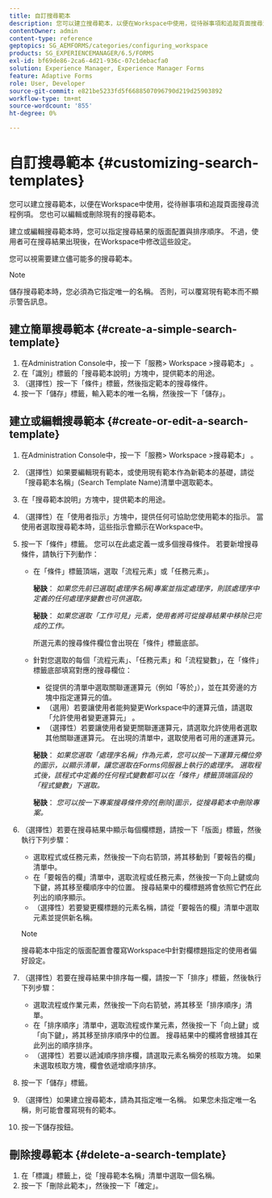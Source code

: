```yaml
---
title: 自訂搜尋範本
description: 您可以建立搜尋範本，以便在Workspace中使用，從待辦事項和追蹤頁面搜尋流程例項。 您也可以編輯或刪除現有的搜尋範本。
contentOwner: admin
content-type: reference
geptopics: SG_AEMFORMS/categories/configuring_workspace
products: SG_EXPERIENCEMANAGER/6.5/FORMS
exl-id: bf69de86-2ca6-4d21-936c-07c1debacfa0
solution: Experience Manager, Experience Manager Forms
feature: Adaptive Forms
role: User, Developer
source-git-commit: e821be5233fd5f6688507096790d219d25903892
workflow-type: tm+mt
source-wordcount: '855'
ht-degree: 0%

---
```


# 自訂搜尋範本 {#customizing-search-templates}

您可以建立搜尋範本，以便在Workspace中使用，從待辦事項和追蹤頁面搜尋流程例項。 您也可以編輯或刪除現有的搜尋範本。

建立或編輯搜尋範本時，您可以指定搜尋結果的版面配置與排序順序。 不過，使用者可在搜尋結果出現後，在Workspace中修改這些設定。

您可以視需要建立儘可能多的搜尋範本。

>[!NOTE]
>
>儲存搜尋範本時，您必須為它指定唯一的名稱。 否則，可以覆寫現有範本而不顯示警告訊息。

## 建立簡單搜尋範本 {#create-a-simple-search-template}

1. 在Administration Console中，按一下「服務> Workspace >搜尋範本」 。
1. 在「識別」標籤的「搜尋範本說明」方塊中，提供範本的用途。
1. （選擇性）按一下「條件」標籤，然後指定範本的搜尋條件。
1. 按一下「儲存」標籤，輸入範本的唯一名稱，然後按一下「儲存」。

## 建立或編輯搜尋範本 {#create-or-edit-a-search-template}

1. 在Administration Console中，按一下「服務> Workspace >搜尋範本」 。
1. （選擇性）如果要編輯現有範本，或使用現有範本作為新範本的基礎，請從「搜尋範本名稱」(Search Template Name)清單中選取範本。
1. 在「搜尋範本說明」方塊中，提供範本的用途。
1. （選擇性）在「使用者指示」方塊中，提供任何可協助您使用範本的指示。 當使用者選取搜尋範本時，這些指示會顯示在Workspace中。
1. 按一下「條件」標籤。 您可以在此處定義一或多個搜尋條件。 若要新增搜尋條件，請執行下列動作：

   * 在「條件」標籤頂端，選取「流程元素」或「任務元素」。

     **秘訣**： *如果您先前已選取[處理序名稱]專案並指定處理序，則該處理序中定義的任何處理序變數也可供選取。*

     **秘訣**： *如果您選取「工作可見」元素，使用者將可從搜尋結果中移除已完成的工作。*

     所選元素的搜尋條件欄位會出現在「條件」標籤底部。

   * 針對您選取的每個「流程元素」、「任務元素」和「流程變數」，在「條件」標籤底部填寫對應的搜尋欄位：

      * 從提供的清單中選取關聯運運算元（例如「等於」），並在其旁邊的方塊中指定運算元的值。
      * （選用）若要讓使用者能夠變更Workspace中的運算元值，請選取「允許使用者變更運算元」 。
      * （選擇性）若要讓使用者變更關聯運運算元，請選取允許使用者選取其他關聯運運算元。 在出現的清單中，選取使用者可用的運運算元。

     **秘訣**： *如果您選取「處理序名稱」作為元素，您可以按一下運算元欄位旁的圖示，以顯示清單，讓您選取在Forms伺服器上執行的處理序。 選取程式後，該程式中定義的任何程式變數都可以在「條件」標籤頂端區段的「程式變數」下選取。*

     **秘訣**： *您可以按一下專案搜尋條件旁的[刪除]圖示，從搜尋範本中刪除專案。*

1. （選擇性）若要在搜尋結果中顯示每個欄標題，請按一下「版面」標籤，然後執行下列步驟：

   * 選取程式或任務元素，然後按一下向右箭頭，將其移動到「要報告的欄」清單中。
   * 在「要報告的欄」清單中，選取流程或任務元素，然後按一下向上鍵或向下鍵，將其移至欄順序中的位置。 搜尋結果中的欄標題將會依照它們在此列出的順序顯示。
   * （選擇性）若要變更欄標題的元素名稱，請從「要報告的欄」清單中選取元素並提供新名稱。

   >[!NOTE]
   >
   >搜尋範本中指定的版面配置會覆寫Workspace中針對欄標題指定的使用者偏好設定。

1. （選擇性）若要在搜尋結果中排序每一欄，請按一下「排序」標籤，然後執行下列步驟：

   * 選取流程或作業元素，然後按一下向右箭號，將其移至「排序順序」清單。
   * 在「排序順序」清單中，選取流程或作業元素，然後按一下「向上鍵」或「向下鍵」，將其移至排序順序中的位置。 搜尋結果中的欄將會根據其在此列出的順序排序。
   * （選擇性）若要以遞減順序排序欄，請選取元素名稱旁的核取方塊。 如果未選取核取方塊，欄會依遞增順序排序。

1. 按一下「儲存」標籤。
1. （選擇性）如果建立搜尋範本，請為其指定唯一名稱。 如果您未指定唯一名稱，則可能會覆寫現有的範本。
1. 按一下儲存按鈕。

## 刪除搜尋範本 {#delete-a-search-template}

1. 在「標識」標籤上，從「搜尋範本名稱」清單中選取一個名稱。
1. 按一下「刪除此範本」，然後按一下「確定」。
